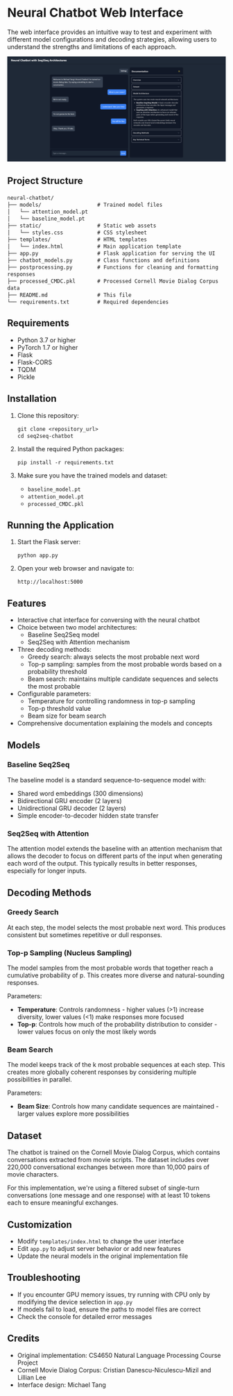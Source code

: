 # Neural Chatbot Web Interface

 The web interface provides an intuitive way to test and experiment with different model configurations and decoding strategies, allowing users to understand the strengths and limitations of each approach.

![Chatbot Interface](static/example.png)

## Project Structure

```
neural-chatbot/
├── models/                  # Trained model files
│   └── attention_model.pt   
│   └── baseline_model.pt    
├── static/                  # Static web assets
│   └── styles.css           # CSS stylesheet
├── templates/               # HTML templates
│   └── index.html           # Main application template
├── app.py                   # Flask application for serving the UI
├── chatbot_models.py        # Class functions and definitions
├── postprocessing.py        # Functions for cleaning and formatting responses
├── processed_CMDC.pkl       # Processed Cornell Movie Dialog Corpus data
├── README.md                # This file
└── requirements.txt         # Required dependencies
```

## Requirements

- Python 3.7 or higher
- PyTorch 1.7 or higher
- Flask
- Flask-CORS
- TQDM
- Pickle

## Installation

1. Clone this repository:
   ```
   git clone <repository_url>
   cd seq2seq-chatbot
   ```

2. Install the required Python packages:
   ```
   pip install -r requirements.txt
   ```

3. Make sure you have the trained models and dataset:
   - `baseline_model.pt`
   - `attention_model.pt`
   - `processed_CMDC.pkl`

## Running the Application

1. Start the Flask server:
   ```
   python app.py
   ```

2. Open your web browser and navigate to:
   ```
   http://localhost:5000
   ```

## Features

- Interactive chat interface for conversing with the neural chatbot
- Choice between two model architectures:
  - Baseline Seq2Seq model
  - Seq2Seq with Attention mechanism
- Three decoding methods:
  - Greedy search: always selects the most probable next word
  - Top-p sampling: samples from the most probable words based on a probability threshold
  - Beam search: maintains multiple candidate sequences and selects the most probable
- Configurable parameters:
  - Temperature for controlling randomness in top-p sampling
  - Top-p threshold value
  - Beam size for beam search
- Comprehensive documentation explaining the models and concepts

## Models

### Baseline Seq2Seq

The baseline model is a standard sequence-to-sequence model with:
- Shared word embeddings (300 dimensions)
- Bidirectional GRU encoder (2 layers)
- Unidirectional GRU decoder (2 layers)
- Simple encoder-to-decoder hidden state transfer

### Seq2Seq with Attention

The attention model extends the baseline with an attention mechanism that allows the decoder to focus on different parts of the input when generating each word of the output. This typically results in better responses, especially for longer inputs.

## Decoding Methods

### Greedy Search

At each step, the model selects the most probable next word. This produces consistent but sometimes repetitive or dull responses.

### Top-p Sampling (Nucleus Sampling)

The model samples from the most probable words that together reach a cumulative probability of p. This creates more diverse and natural-sounding responses.

Parameters:
- **Temperature**: Controls randomness - higher values (>1) increase diversity, lower values (<1) make responses more focused
- **Top-p**: Controls how much of the probability distribution to consider - lower values focus on only the most likely words

### Beam Search

The model keeps track of the k most probable sequences at each step. This creates more globally coherent responses by considering multiple possibilities in parallel.

Parameters:
- **Beam Size**: Controls how many candidate sequences are maintained - larger values explore more possibilities

## Dataset

The chatbot is trained on the Cornell Movie Dialog Corpus, which contains conversations extracted from movie scripts. The dataset includes over 220,000 conversational exchanges between more than 10,000 pairs of movie characters.

For this implementation, we're using a filtered subset of single-turn conversations (one message and one response) with at least 10 tokens each to ensure meaningful exchanges.

## Customization

- Modify `templates/index.html` to change the user interface
- Edit `app.py` to adjust server behavior or add new features
- Update the neural models in the original implementation file

## Troubleshooting

- If you encounter GPU memory issues, try running with CPU only by modifying the device selection in `app.py`
- If models fail to load, ensure the paths to model files are correct
- Check the console for detailed error messages

## Credits

- Original implementation: CS4650 Natural Language Processing Course Project
- Cornell Movie Dialog Corpus: Cristian Danescu-Niculescu-Mizil and Lillian Lee
- Interface design: Michael Tang

